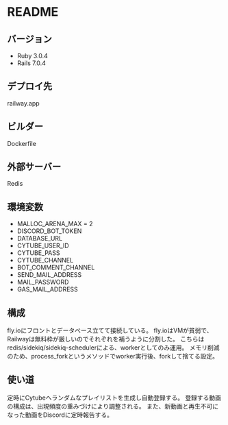 # README

## バージョン
- Ruby 3.0.4
- Rails 7.0.4

## デプロイ先
railway.app

## ビルダー
Dockerfile

## 外部サーバー
Redis

## 環境変数
- MALLOC_ARENA_MAX = 2
- DISCORD_BOT_TOKEN
- DATABASE_URL
- CYTUBE_USER_ID
- CYTUBE_PASS
- CYTUBE_CHANNEL
- BOT_COMMENT_CHANNEL
- SEND_MAIL_ADDRESS
- MAIL_PASSWORD
- GAS_MAIL_ADDRESS

## 構成
fly.ioにフロントとデータベース立てて接続している。
fly.ioはVMが貧弱で、Railwayは無料枠が厳しいのでそれぞれを補うように分割した。
こちらはredis/sidekiq/sidekiq-schedulerによる、workerとしてのみ運用。
メモリ削減のため、process_forkというメソッドでworker実行後、forkして捨てる設定。

## 使い道
定時にCytubeへランダムなプレイリストを生成し自動登録する。
登録する動画の構成は、出現頻度の重みづけにより調整される。
また、新動画と再生不可になった動画をDiscordに定時報告する。